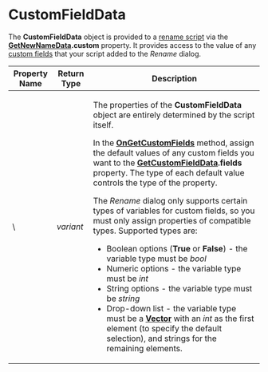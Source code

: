 # CustomFieldData

The **CustomFieldData** object is provided to a [rename script](/Manual/scripting/rename_scripts/README.md) via the **[GetNewNameData](getnewnamedata.md).custom** property. It provides access to the value of any [custom fields](/Manual/scripting/rename_scripts/custom_fields_in_the_rename_dialog.md) that your script added to the *Rename* dialog.  

<table>
<thead><tr><th>
Property Name</th><th>
Return Type</th><th>
Description
</th></tr></thead><tbody><tr><td>
\<custom field property\></td><td>

*variant*</td><td>

The properties of the **CustomFieldData** object are entirely determined by the script itself.

In the **[OnGetCustomFields](../scripting_events/ongetcustomfields.md)** method, assign the default values of any custom fields you want to the **[GetCustomFieldData](getcustomfielddata.md).fields** property. The type of each default value controls the type of the property.

The *Rename* dialog only supports certain types of variables for custom fields, so you must only assign properties of compatible types. Supported types are:

- Boolean options (**True** or **False**) - the variable type must be *bool*
- Numeric options - the variable type must be *int*
- String options - the variable type must be *string*
- Drop-down list - the variable type must be a **[Vector](vector.md)** with an *int* as the first element (to specify the default selection), and strings for the remaining elements.
</td></tr></tbody>
</table>

